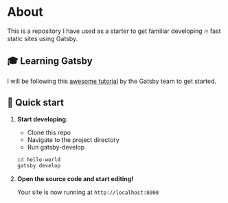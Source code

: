 # About
This is a repository I have used as a starter to get familiar developing 🔥 fast static sites using Gatsby.

## 🎓 Learning Gatsby
I will be following this [awesome tutorial](https://www.gatsbyjs.org/tutorial/) by the Gatsby team to get started.

## 🚀 Quick start

1.  **Start developing.**

    * Clone this repo
    * Navigate to the project directory
    * Run gatsby-develop

    ```sh
    cd hello-world
    gatsby develop
    ```

2.  **Open the source code and start editing!**

    Your site is now running at `http://localhost:8000`